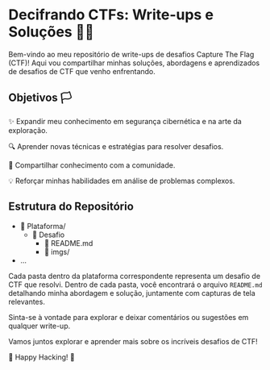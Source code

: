 # Decifrando CTFs: Write-ups e Soluções 🏴‍☠️

Bem-vindo ao meu repositório de write-ups de desafios Capture The Flag (CTF)! Aqui vou compartilhar minhas soluções, abordagens e aprendizados de desafios de CTF que venho enfrentando.

## Objetivos 🏳️

✨ Expandir meu conhecimento em segurança cibernética e na arte da exploração.

🔍 Aprender novas técnicas e estratégias para resolver desafios.

🚀 Compartilhar conhecimento com a comunidade.

💡 Reforçar minhas habilidades em análise de problemas complexos.

## Estrutura do Repositório 

- 📂 Plataforma/
    - 📂 Desafio
        - 📄 README.md
        - 📂 imgs/
- ...


Cada pasta dentro da plataforma correspondente representa um desafio de CTF que resolvi. Dentro de cada pasta, você encontrará o arquivo `README.md` detalhando minha abordagem e solução, juntamente com capturas de tela relevantes.

Sinta-se à vontade para explorar e deixar comentários ou sugestões em qualquer write-up.


Vamos juntos explorar e aprender mais sobre os incríveis desafios de CTF!

🔐 Happy Hacking! 🔐

